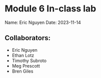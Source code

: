 # Module 6 In-class lab

Name: Eric Nguyen
Date: 2023-11-14

## Collaborators: ##
- Eric Nguyen
- Ethan Lotz
- Timothy Subroto
- Meg Prescott
- Bren Giles

